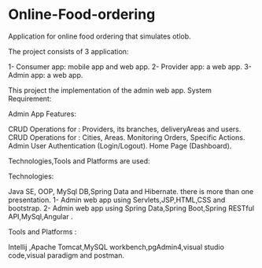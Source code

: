 # Online-Food-ordering
Application for  online food ordering that simulates otlob.

The project consists of 3 application:

1- Consumer app: mobile app and web app.
2- Provider app: a web app.
3- Admin app: a web app.

This project the implementation of the admin web app.
System Requirement:

Admin App Features:

CRUD Operations for : Providers, its branches, deliveryAreas and users.
CRUD Operations for : Cities, Areas.
Monitoring Orders, Specific Actions.
Admin User Authentication (Login/Logout).
Home Page (Dashboard).


Technologies,Tools and Platforms are used:

Technologies:
 
Java SE, OOP, MySql DB,Spring Data and Hibernate.
there is more than one presentation.
1- Admin web app using Servlets,JSP,HTML,CSS and bootstrap.
2- Admin web app using Spring Data,Spring Boot,Spring RESTful API,MySql,Angular .

Tools and Platforms :  

Intellij ,Apache Tomcat,MySQL workbench,pgAdmin4,visual studio code,visual paradigm and postman.


